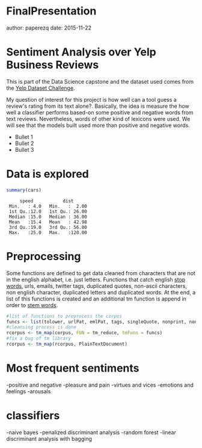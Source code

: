 FinalPresentation
========================================================
author: paperezq
date: 2015-11-22

Sentiment Analysis over Yelp Business Reviews
========================================================

This is part of the Data Science capstone and the dataset used comes from the [Yelp Dataset Challenge](http://www.yelp.com/dataset_challenge). 

My question of interest for this project is how well can a tool guess a review's rating from its text alone?. Basically, the idea is measure the how well a classifier performs based-on some positive and negative words from text reviews. Nevertheless, words of other kind of lexicons were used. We will see that the models built used more than positive and negative words.

- Bullet 1
- Bullet 2
- Bullet 3

Data is explored
========================================================


```r
summary(cars)
```

```
     speed           dist       
 Min.   : 4.0   Min.   :  2.00  
 1st Qu.:12.0   1st Qu.: 26.00  
 Median :15.0   Median : 36.00  
 Mean   :15.4   Mean   : 42.98  
 3rd Qu.:19.0   3rd Qu.: 56.00  
 Max.   :25.0   Max.   :120.00  
```

Preprocessing
========================================================

Some functions are defined to get data cleaned from characters that are not in the english alphabet, i.e. just letters. Functions that catch english [stop words](https://en.wikipedia.org/wiki/Stop_words), urls, emails, twitter tags, duplicated quotes, non-ascii characters, non english character, duplicated letters and duplicated words. At the end, a list of this functions is created and an additional tm function is append in order to [stem words](https://en.wikipedia.org/wiki/Stemming).


```r
#list of functions to preprocess the corpus
funcs <- list(tolower, urlPat, emlPat, tags, singleQuote, nonprint, nonEng, dupLetters, dupWords, removePunctuation, removeNumbers, stripWhitespace, stemDocument, skipWords)
#cleansing process is done
rcorpus <- tm_map(corpus, FUN = tm_reduce, tmFuns = funcs)
#fix a bug of tm library
rcorpus <- tm_map(rcorpus, PlainTextDocument)
```


Most frequent sentiments
========================================================

-positive and negative
-pleasure and pain
-virtues and vices
-emotions and feelings
-arousals

classifiers
========================================================

-naive bayes
-penalized discriminant analysis
-random forest
-linear discriminant analysis with bagging
